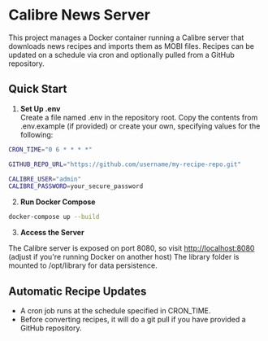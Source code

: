 # Calibre News Server

This project manages a Docker container running a Calibre server that downloads news recipes and imports them as MOBI files. Recipes can be updated on a schedule via cron and optionally pulled from a GitHub repository.

## Quick Start

1. **Set Up .env**  
Create a file named .env in the repository root. Copy the contents from .env.example (if provided) or create your own, specifying values for the following:

```bash
CRON_TIME="0 6 * * * *"

GITHUB_REPO_URL="https://github.com/username/my-recipe-repo.git"

CALIBRE_USER="admin"
CALIBRE_PASSWORD=your_secure_password
```

2. **Run Docker Compose**

```bash
docker-compose up --build
```

3. **Access the Server**

The Calibre server is exposed on port 8080, so visit [http://localhost:8080](http://localhost:8080) (adjust if you're running Docker on another host)
The library folder is mounted to /opt/library for data persistence.

## Automatic Recipe Updates

* A cron job runs at the schedule specified in CRON_TIME.
* Before converting recipes, it will do a git pull if you have provided a GitHub repository.
